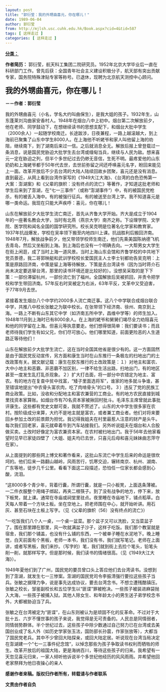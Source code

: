 ```yaml
---
layout: post
title: "郭衍莹：我的外甥曲喜元，你在哪儿！"
date: 1989-06-04
author: 郭衍莹
from: http://mjlsh.usc.cuhk.edu.hk/Book.aspx?cid=4&tid=587
tags: [ 这样走过 ]
categories: [ 这样走过 ]
---
```


<div style="margin: 15px 10px 10px 0px;">
 <div>
  <span id="ctl00_ContentPlaceHolder1_chapter1_SubjectLabel" style="font-weight:bold;text-decoration:underline;">
   分类：
  </span>
 </div>
 <p>
  <strong>
   作者简历：
  </strong>
  郭衍莹，航天科工集团二院研究员。1952年北京大学毕业后一直在科研部门工作。曾先后获：全国青年社会主义建设积极分子，航天部有突出贡献专家，国务院特殊津贴专家等称号。已退休，现聘为北京航天测控中心顾问。
 </p>
 <p>
  <strong>
   <font size="5">
    我的外甥曲喜元，你在哪儿！
   </font>
  </strong>
 </p>
 <p>
  <strong>
   －－作者：郭衍莹
  </strong>
 </p>
 <p>
  我的外甥曲喜元（小名，学名大约叫曲保生），是我大姐的孩子。1932年生，山东蓬莱刘沟曲家安香村人。1948年在烟台八中上初中。烟台第二次解放前夕，他在老师、同学鼓动下，在想继续读书的思想支配下，和烟台大批中学生（2000余人）一起随学校南迁。长途跋涉，日夜兼程，一路上越滚越大，到上海前已聚集了山东中学生8000人。在上海他不听姥爷和家人叫他留上海的劝阻，继续南下，到了湖南后来过一信。之后就消息全无。解放后报上曾登载过一条消息，说是国民党胁迫大批学生去台湾或缅甸当兵，继续与人民为敌。想来喜元一定在胁迫之列，但半个多世纪过去仍缈无音信，生死不明。最疼爱他的山东奶奶和上海姥爷都于50年代去世，去世前弥留之间还呼唤喜元名字，盼回来能见上一面。改革开放后不少去台湾的大陆人陆续回故乡团聚，喜元还是没有消息。直到最近，从网上看到台湾作家写的《1949大江大海》、《台湾的白色恐怖第一大案：澎湖案》和《父辈的旗帜：没有终点的流亡》等著作，才知道这批老师和学生后来到了澎湖，在“七一三事件”（或称“澎湖事件“）中，有的被国民党枪杀，有的被丢入海中。有的被强行征兵。有的被送至台湾上学。我不知道喜元是哪一类命运。我现在只能大声疾呼：喜元，你在哪儿！
 </p>
 <p>
  山东在解放前夕大批学生流亡南迁，首先从齐鲁大学开始。齐大是成立于1904年的一座著名教会大学，当时有北燕（燕京大学）南齐之称。下设理学院、文学院、医学院和闻名全国的国学研究所。校长吴克明是位著名化学家和教育家。1937年抗战爆发，学校在吴率领下搬至内地四川上课。抗战胜利后搬回济南。1948年7月，解放战争前夕，他又带领学校师生南迁，他们先乘美国陈纳德飞机去青岛，然后又坐船到上海。到上海后也没有一个明确去向。一大帮男女大学生在街上闲逛，成了当时上海一道风景。当时上海山东会馆和齐鲁学校的中共地下党员景德，我二哥郭映艇和武训学校校长爱国民主人士李士钊都劝告吴克明：上策是原路回济南，中策是留上海等待解放，下策是去台湾读书（因为当时蒋介石尚未决定要逃窜台湾，那里的读书环境还是比较好的）。没想吴采取的是下下策：一部份滞留杭州，一部份流亡到了福州。全国解放后吴被抓回，并责令把学校和学生带回济南。57年反右时吴被定为右派，63年平反，文革中又受迫害，于77年9月去世。
 </p>
 <p>
  紧接着发生烟台八个中学约2000多人流亡南迁事。这八个中学联合成烟台联合中学，共推八中校长张敏之为联中校长。在张带领下经济南、徐州、南京到上海。一路上不断有山东其它中学（如济南五所中学，昌维中学等）的师生加入。1948年11月到上海时已有8000余人。在上海的姥爷和舅舅们竭尽全力劝阻喜元和他的同学留在上海。但喜元等执意要走。他们想得很简单：我们要读书；而且老师待我们学生有如父兄，你们尽可放心。他们哪里知道，前面更险恶的人生道路正等待他们！
 </p>
 <p>
  山东在解放前夕大批学生流亡，这在当时全国其他省是很少有的。这一方面固然是由于国民党反动宣传，另方面和康生当时在山东推行一条极左的扫地出门的土改政策有关。据文献记载：康生在胶东推行的土改政策是：１）对地主和富农、大中小地主和恶霸、非恶霸不加区别，一律不给生活出路，扫地出门，有的地区甚至一度发生乱打乱杀现象。２）扩大打击面，将一部分中农错定为地主、富农。有的地方在复查中贫中找富，“矮子里面选将军”，谁家的地多就斗争谁，甚至错误地提出“中农骨头富农肉，吃了肉啃骨头”的口号。３）违反了党的民族工商业政策。比如，没收和分配地主和富农兼营的工商业。有的地方农民直接到城里找资本家算账。如烟台市有70名资本家被揪回村批斗。毛泽东主席曾就此事批评康生。这些都有党史文献可查，我就不赘述了。山东的大中学生很多家在农村。按阶级成分来算，大约不是地主就是富农，或者兼工商业者。他们对将来要回乡参加土改的前景颇为担忧。我记得我姐夫在村里最惹人注意的财产是头牛。每次我们回老家，喜元就牵着牛到汽车站接我们。另外听说姐夫在烟台和人合股做买卖。土改时好像定为富农兼资本家。在农村被扫地出门。我于56年去他家看望时见早已家徒四壁了（大姐、姐夫均已去世，只喜元后母和喜元妹妹曲志萍守在家）。
 </p>
 <p>
  从上面提到的那些网上博文和著作看来，这批山东流亡中学生后来的命运是很坎坷的。他们后来一路翻山越岭，风雨苦行，饥寒交迫，辗转南京、杭州、湖南、广东等地，徒步几千公里。看看下面这二段描述，恐怕任一位家长都会感到心酸，流泪。
 </p>
 <p>
  “这8000多个青少年，背着行囊，所谓行囊，就是一只小板凳，上面迭条薄被。一二件衣服整个用绳子绑起，再夹二根筷子。到了没有战争的地方，停下来，放下板凳，就上课。通常在寺庙或祠堂里驻点。夜里睡在寺庙地下，铺点稻草。白天每人带着一个方块土板。坐在空地上。把老师围在中心，就开始听讲。用石灰、甚至石块在土板上写字。（见《父辈的旗帜（56）没有终点的流亡》）
 </p>
 <p>
  “一吃饭我们八个人一桌，一个桌一盆菜。那个盆子又可以洗脸，又当菜盆子了。围在那里蹲在那里，风一吹就满盆子沙子，这样子吃饭。我们那个教室就是宿舍，我们那个铺盖，也没有什么铺的东西，一个被单子睡在水泥地下。晚上睡觉，白天前面有个黑板，老师一本书，我们没有书，我们就写笔记。老师在上面讲，或者写黑板，我们来抄。（写字的）笔，我们就到街上去捡个笔头，铅笔头削一削，就那样写字。但是那时候，我们读书的情绪很高。（见《1949大江大海》）。
 </p>
 <p>
  1949年夏他们到了广州，国民党的要员曾口头上答应他们去台湾读书。没想到到了澎湖，就发生七一三惨案。澎湖的国民党司令李振清强行要拉这些孩子当兵。张敏之据理力争，说是事先达成协议，要去台湾念书。不想立遭残酷镇压。张敏之校长，邹鉴副校长和五位学生以“匪谍”罪被枪决。一些孩子被装进麻袋抛入大海，一些孩子被捕入狱。其他人除女生、和年龄太小的男生送子弟学校念书外，大都被胁迫当了兵。
 </p>
 <p>
  张敏之在台湾被定为“匪谍”，在山东则被认为是顽固不化的反革命。不过对于大批十五、六岁不懂世事的孩子来说，我觉得是无可责备的。人民总是同情弱者，同情弱势群体。半个世纪过去，这些孩子中除少数通过自己努力已在台湾或去美国创业成了名人外（如历史学家张玉法，国防部长孙震，作家张放等），大都当了国民党老兵。其中不少曾回大陆探亲，或回大陆定居。听说现在台湾当局决定在澎湖建一个“七一三事件纪念馆“，以悼念那些为孩子争取读书权利而牺牲的师生。改革开放后的祖国大陆，更是海纳百川，等待这些孩子的归来。我希望有一天忽见喜元归来，一家人倾听他诉说半个多世纪他经历的风风雨雨。并希望他回老家祭拜为他日夜操心的亲人
 </p>
 <p>
  <strong>
   感谢作者来稿。版权归作者所有，转载请与作者联系
  </strong>
 </p>
 <p>
  <strong>
   文责由作者自负
  </strong>
 </p>
</div>

